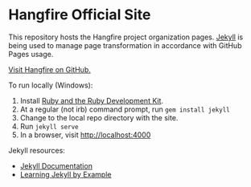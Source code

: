 Hangfire Official Site
====================

This repository hosts the Hangfire project organization pages. [Jekyll](https://github.com/mojombo/jekyll) is being used to manage page transformation in accordance with GitHub Pages usage.

[Visit Hangfire on GitHub.](https://github.com/HangfireIO/Hangfire)

To run locally (Windows):

  1. Install [Ruby and the Ruby Development Kit](http://rubyinstaller.org/downloads/).
  1. At a regular (not irb) command prompt, run `gem install jekyll`
  1. Change to the local repo directory with the site.
  1. Run `jekyll serve`
  1. In a browser, visit [http://localhost:4000](http://localhost:4000)

Jekyll resources:
  * [Jekyll Documentation](http://jekyllrb.com/docs/home/)
  * [Learning Jekyll by Example](http://www.andrewmunsell.com/tutorials/jekyll-by-example/)
